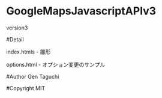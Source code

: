 # GoogleMapsJavascriptAPIv3
version3

#Detail

index.htmls - 雛形

options.html - オプション変更のサンプル

#Author
Gen Taguchi

#Copyright
MIT

